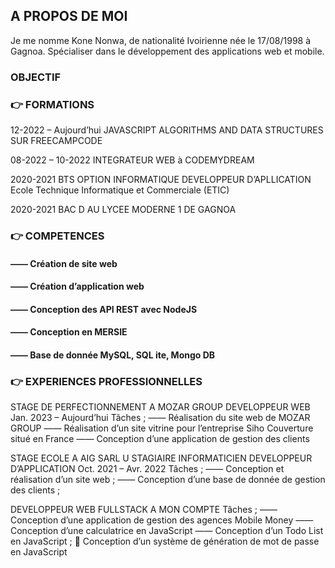 ## A PROPOS DE MOI

Je me nomme Kone Nonwa, de nationalité Ivoirienne née le 17/08/1998 à Gagnoa. Spécialiser dans le développement des applications web et mobile.

### OBJECTIF



### 👉 FORMATIONS

12-2022 – Aujourd’hui JAVASCRIPT ALGORITHMS AND DATA STRUCTURES SUR FREECAMPCODE

08-2022 – 10-2022 INTEGRATEUR WEB à CODEMYDREAM

2020-2021 BTS OPTION INFORMATIQUE DEVELOPPEUR D’APLLICATION Ecole Technique Informatique et Commerciale (ETIC)

2020-2021 BAC D AU LYCEE MODERNE 1 DE GAGNOA

### 👉 COMPETENCES

#### ——	Création de site web
#### ——	Création d’application web
#### ——	Conception des API REST avec NodeJS
#### ——	Conception en MERSIE
#### ——	Base de donnée MySQL, SQL ite, Mongo DB

### 👉 EXPERIENCES PROFESSIONNELLES

STAGE DE PERFECTIONNEMENT A MOZAR GROUP
DEVELOPPEUR WEB
Jan. 2023 – Aujourd’hui
Tâches ;
——	Réalisation du site web de MOZAR GROUP
——	Réalisation d’un site vitrine pour l’entreprise Siho Couverture situé en France
——	Conception d’une application de gestion des clients

STAGE ECOLE A AIG SARL U
STAGIAIRE INFORMATICIEN DEVELOPPEUR D’APPLICATION
Oct. 2021 – Avr. 2022
Tâches ;
——	Conception et réalisation d’un site web ;
——	Conception d’une base de donnée de gestion des clients ;

DEVELOPPEUR WEB FULLSTACK
A MON COMPTE
Tâches ;
——	Conception d’une application de gestion des agences Mobile Money
——	Conception d’une calculatrice en JavaScript
——	Conception d’un Todo List en JavaScript ;
	Conception d’un système de génération de mot de passe en JavaScript



<!--
**Nonwa-Kone/Nonwa-Kone** is a ✨ _special_ ✨ repository because its `README.md` (this file) appears on your GitHub profile.

Here are some ideas to get you started:

- 🔭 I’m currently working on ...
- 🌱 I’m currently learning ...
- 👯 I’m looking to collaborate on ...
- 🤔 I’m looking for help with ...
- 💬 Ask me about ...
- 📫 How to reach me: ...
- 😄 Pronouns: ...
- ⚡ Fun fact: ...
-->
